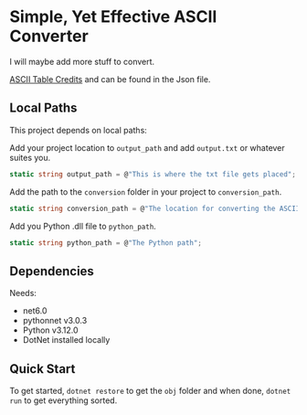 # Simple, Yet Effective ASCII Converter

I will maybe add more stuff to convert.

[ASCII Table Credits](https://gist.github.com/angeloped/eaa4e1d0d5c1f707a7381d23c3cf9c4f)
and can be found in the Json file.

## Local Paths

This project depends on local paths:

Add your project location to `output_path` and add `output.txt` or whatever suites you.

```csharp
static string output_path = @"This is where the txt file gets placed";
```

Add the path to the `conversion` folder in your project to `conversion_path`.

```csharp
static string conversion_path = @"The location for converting the ASCII into whatever";
```

Add you Python .dll file to `python_path`.

```csharp
static string python_path = @"The Python path";
```

## Dependencies

Needs:

- net6.0
- pythonnet v3.0.3
- Python v3.12.0
- DotNet installed locally

## Quick Start

To get started, `dotnet restore` to get the `obj` folder and when done, `dotnet run` to get everything sorted.

